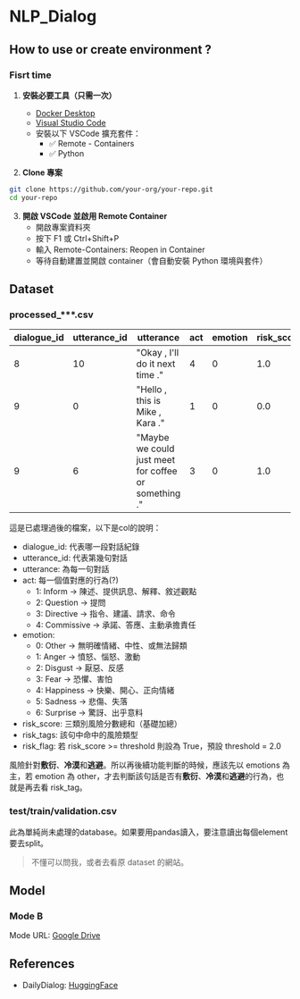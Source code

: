 # NLP_Dialog

## How to use or create environment ?

### Fisrt time
1. **安裝必要工具（只需一次）**
    - [Docker Desktop](https://www.docker.com/products/docker-desktop/)
    - [Visual Studio Code](https://code.visualstudio.com/)
    - 安裝以下 VSCode 擴充套件：
        - ✅ Remote - Containers
        - ✅ Python

2. **Clone 專案**
```bash
git clone https://github.com/your-org/your-repo.git
cd your-repo
```

3. **開啟 VSCode 並啟用 Remote Container**
    - 開啟專案資料夾
    - 按下 F1 或 Ctrl+Shift+P
    - 輸入 Remote-Containers: Reopen in Container
    - 等待自動建置並開啟 container（會自動安裝 Python 環境與套件）

## Dataset
### processed_***.csv
| dialogue_id | utterance_id | utterance | act | emotion | risk_score | risk_tags | risk_flag |
| --- | --- | --- | --- | --- | --- | --- | --- |
| 8 | 10 | "Okay , I'll do it next time ." | 4 | 0 | 1.0 | ['perfunctory'] | False |
| 9 | 0 | "Hello , this is Mike , Kara ."| 1 | 0 | 0.0 | [] | False |
| 9 | 6 | "Maybe we could just meet for coffee or something ." | 3 | 0 | 1.0 | ['avoidant']| False |

這是已處理過後的檔案，以下是col的說明：
- dialogue_id: 代表哪一段對話紀錄
- utterance_id: 代表第幾句對話
- utterance: 為每一句對話
- act: 每一個值對應的行為(?)
    - 1: Inform -> 	陳述、提供訊息、解釋、敘述觀點
    - 2: Question -> 提問
    - 3: Directive -> 指令、建議、請求、命令
    - 4: Commissive -> 承諾、答應、主動承擔責任
- emotion: 
    - 0: Other -> 無明確情緒、中性、或無法歸類
    - 1: Anger -> 憤怒、惱怒、激動
    - 2: Disgust -> 厭惡、反感
    - 3: Fear -> 恐懼、害怕
    - 4: Happiness -> 快樂、開心、正向情緒
    - 5: Sadness -> 悲傷、失落
    - 6: Surprise -> 驚訝、出乎意料
- risk_score: 三類別風險分數總和（基礎加總）
- risk_tags: 該句中命中的風險類型
- risk_flag: 若 risk_score >= threshold 則設為 True，預設 threshold = 2.0  
 
風險針對**敷衍**、**冷漠**和**逃避**。所以再後續功能判斷的時候，應該先以 emotions 為主，若 emotion 為 other，才去判斷該句話是否有**敷衍**、**冷漠**和**逃避**的行為，也就是再去看 risk_tag。

### test/train/validation.csv
此為單純尚未處理的database。如果要用pandas讀入，要注意讀出每個element要去split。
> 不懂可以問我，或者去看原 dataset 的網站。

## Model 

### Mode B
Mode URL: [Google Drive](https://drive.google.com/drive/folders/1aSVFgjOU_aohikHp3eA3nCUQZqoED4sV?usp=sharing)

## References
- DailyDialog: [HuggingFace](https://huggingface.co/datasets/roskoN/dailydialog)